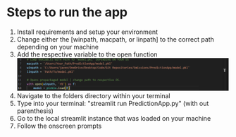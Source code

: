 # Steps to run the app
1. Install requirements and setup your environment
2. Change either the [winpath, macpath, or linpath] to the correct path depending on your machine
3. Add the respective variable to the open function
    ![alt text](image.png)
4. Navigate to the folders directory within your terminal
5. Type into your terminal: "streamlit run PredictionApp.py" (with out parenthesis)
6. Go to the local streamlit instance that was loaded on your machine 
7. Follow the onscreen prompts